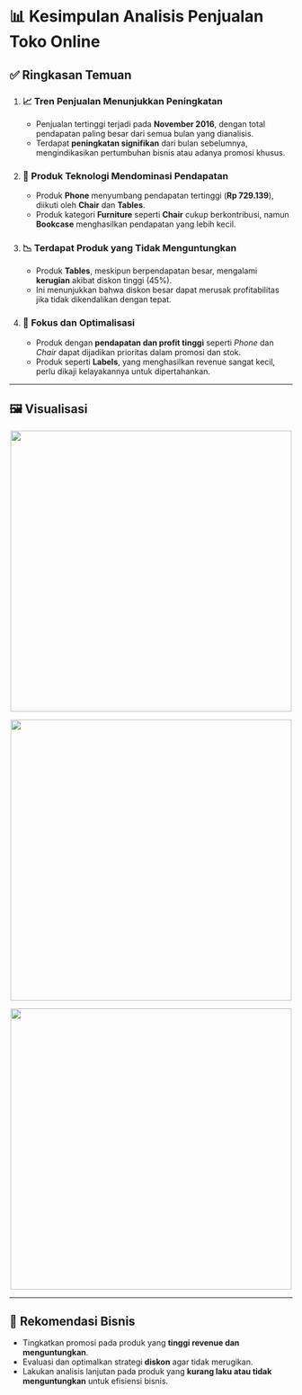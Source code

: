 # 📊 Kesimpulan Analisis Penjualan Toko Online

## ✅ Ringkasan Temuan

1. ### 📈 Tren Penjualan Menunjukkan Peningkatan
   - Penjualan tertinggi terjadi pada **November 2016**, dengan total pendapatan paling besar dari semua bulan yang dianalisis.
   - Terdapat **peningkatan signifikan** dari bulan sebelumnya, mengindikasikan pertumbuhan bisnis atau adanya promosi khusus.

2. ### 🛒 Produk Teknologi Mendominasi Pendapatan
   - Produk **Phone** menyumbang pendapatan tertinggi (**Rp 729.139**), diikuti oleh **Chair** dan **Tables**.
   - Produk kategori **Furniture** seperti **Chair** cukup berkontribusi, namun **Bookcase** menghasilkan pendapatan yang lebih kecil.

3. ### 📉 Terdapat Produk yang Tidak Menguntungkan
   - Produk **Tables**, meskipun berpendapatan besar, mengalami **kerugian** akibat diskon tinggi (45%).
   - Ini menunjukkan bahwa diskon besar dapat merusak profitabilitas jika tidak dikendalikan dengan tepat.

4. ### 🎯 Fokus dan Optimalisasi
   - Produk dengan **pendapatan dan profit tinggi** seperti *Phone* dan *Chair* dapat dijadikan prioritas dalam promosi dan stok.
   - Produk seperti **Labels**, yang menghasilkan revenue sangat kecil, perlu dikaji kelayakannya untuk dipertahankan.

---

## 🖼️ Visualisasi

<p align="center">
  <img src="https://github.com/user-attachments/assets/0b0c8a56-d907-4e00-b45d-88537f0dd9f1" width="500" />
</p>

<p align="center">
  <img src="https://github.com/user-attachments/assets/983a40ba-abf8-4acf-b2ff-397a33566795" width="500" />
</p>

<p align="center">
  <img src="https://github.com/user-attachments/assets/7c340328-9664-44bb-b8fa-1f1b96efdf7c" width="500" />
</p>

---

## 📌 Rekomendasi Bisnis

- Tingkatkan promosi pada produk yang **tinggi revenue dan menguntungkan**.
- Evaluasi dan optimalkan strategi **diskon** agar tidak merugikan.
- Lakukan analisis lanjutan pada produk yang **kurang laku atau tidak menguntungkan** untuk efisiensi bisnis.

